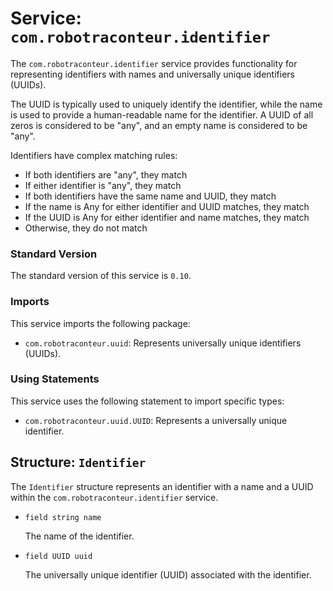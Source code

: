 # Service: `com.robotraconteur.identifier`

The `com.robotraconteur.identifier` service provides functionality for representing identifiers with names and 
universally unique identifiers (UUIDs).

The UUID is typically used to uniquely identify the identifier, while the name is used to provide a human-readable
name for the identifier. A UUID of all zeros is considered to be "any", and an empty name is considered to be "any".

Identifiers have complex matching rules:

- If both identifiers are "any", they match
- If either identifier is "any", they match
- If both identifiers have the same name and UUID, they match
- If the name is Any for either identifier and UUID matches, they match
- If the UUID is Any for either identifier and name matches, they match
- Otherwise, they do not match

### Standard Version

The standard version of this service is `0.10`.

### Imports

This service imports the following package:

- `com.robotraconteur.uuid`: Represents universally unique identifiers (UUIDs).

### Using Statements

This service uses the following statement to import specific types:

- `com.robotraconteur.uuid.UUID`: Represents a universally unique identifier.

## Structure: `Identifier`

The `Identifier` structure represents an identifier with a name and a UUID within the `com.robotraconteur.identifier` service.

- `field string name`

    The name of the identifier.

- `field UUID uuid`

    The universally unique identifier (UUID) associated with the identifier.

